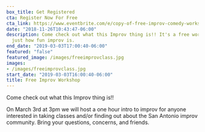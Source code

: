 ```yaml
---
box_title: Get Registered
cta: Register Now For Free
cta_link: https://www.eventbrite.com/e/copy-of-free-improv-comedy-workshop-intro-to-improv-tickets-56367483661
date: "2018-11-26T10:43:47-06:00"
description: Come check out what this Improv thing is!! It's a free workshop to see
  just how fun improv is.
end_date: "2019-03-03T17:00:40-06:00"
featured: "false"
featured_image: /images/freeimprovclass.jpg
images:
- /images/freeimprovclass.jpg
start_date: "2019-03-03T16:00:40-06:00"
title: Free Improv Workshop
---
```


Come check out what this Improv thing is!!


On March 3rd at 3pm we will host a one hour intro to improv for anyone interested in taking classes and/or finding out about the San Antonio improv community. Bring your questions, concerns, and friends.
